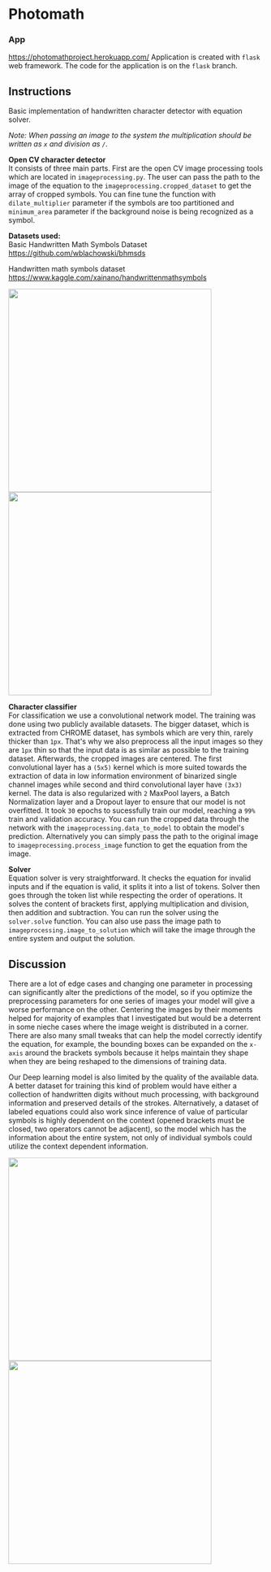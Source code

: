 # Photomath

### App

https://photomathproject.herokuapp.com/
Application is created with <code>flask</code> web framework. The code for the application is on the <code>flask</code> branch.

## Instructions
Basic implementation of handwritten character detector with equation solver. 

*Note: When passing an image to the system the multiplication should be written as `x` and division as `/`.*

**Open CV character detector**<br/>
It consists of three main parts.
First are the open CV image processing tools which are located in <code>imageprocessing.py</code>. The user can pass the path to the image of the equation to the <code>imageprocessing.cropped_dataset</code> to get the array of cropped symbols.
You can fine tune the function with <code>dilate_multiplier</code> parameter if the symbols are too partitioned and <code>minimum_area</code> parameter if the background noise is being recognized as a symbol.

**Datasets used:<br/>**
 Basic Handwritten Math Symbols Dataset<br/>
 https://github.com/wblachowski/bhmsds

 Handwritten math symbols dataset<br/>
 https://www.kaggle.com/xainano/handwrittenmathsymbols

<p float="left">
  <img src="https://user-images.githubusercontent.com/53495210/149681422-ab9810e2-5bdf-4f35-890b-e434910bb69f.png"/ width="400">
  <img src="https://user-images.githubusercontent.com/53495210/149789537-5c83d79f-3cac-4a80-9988-238d3cb2f60c.png"/ width="400">
</p>

**Character classifier**<br/>
For classification we use a convolutional network model. The training was done using two publicly available datasets. 
The bigger dataset, which is extracted from CHROME dataset, has symbols which are very thin, rarely thicker than `1px`. That's why we also preprocess all the input images so
they are `1px` thin so that the input data is as similar as possible to the training dataset. Afterwards, the cropped images are centered.
The first convolutional layer has a `(5x5)` kernel which is more suited towards the extraction of data in low information environment of binarized single channel images while second and third convolutional layer have `(3x3)` kernel. The data is
also regularized with `2` MaxPool layers, a Batch Normalization layer and a Dropout layer to ensure that our model is not overfitted.
It took `30` epochs to sucessfully train our model, reaching a `99%` train and validation accuracy. You can run the cropped data through the network with the <code>imageprocessing.data_to_model</code> to obtain the model's prediction. Alternatively you can simply pass the path to the original image to <code>imageprocessing.process_image</code> function to get the equation from the image.

**Solver**<br/>
Equation solver is very straightforward. It checks the equation for invalid inputs and if the equation is valid, it splits it into a list of tokens. Solver then goes through the token list while respecting the order of operations. It solves the content of brackets first, applying multiplication and division, then addition and subtraction. You can run the solver using the <code>solver.solve</code> function. You can also use pass the image path to <code>imageprocessing.image_to_solution</code> which will take the image through the entire system and output the solution.

## Discussion

There are a lot of edge cases and changing one parameter in processing can significantly alter the predictions of the model, so if you optimize the preprocessing parameters for one series of images your model will give a worse performance on the other. Centering the images by their moments helped for majority of examples that I investigated but would be a deterrent in some nieche cases where the image weight is distributed in a corner. There are also many small tweaks that can help the model correctly identify the equation, for example, the bounding boxes can be expanded on the `x-axis` around the brackets symbols because it helps maintain they shape when they are being reshaped to the dimensions of training data.

Our Deep learning model is also limited by the quality of the available data. A better dataset for training this kind of problem would have either a collection of handwritten digits without much processing, with background information and preserved details of the strokes. Alternatively, a dataset of labeled equations could also work since inference of value of particular symbols is highly dependent on the context (opened brackets must be closed, two operators cannot be adjacent), so the model which has the information about the entire system, not only of individual symbols could utilize the context dependent information.

<p float="left">
  <img src="https://user-images.githubusercontent.com/53495210/149847896-6d0f80ab-4686-4beb-a5d1-6ac92cd415db.jpg"/ width="400">
  <img src="https://user-images.githubusercontent.com/53495210/149847509-7a855326-80cc-4b0d-90f2-1e2ec1d8f4a3.jpg"/ width="400">
</p>

